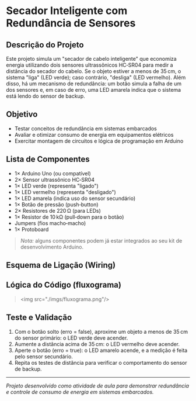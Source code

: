 # Secador Inteligente com Redundância de Sensores

## Descrição do Projeto

Este projeto simula um "secador de cabelo inteligente" que economiza energia utilizando dois sensores ultrassônicos HC‑SR04 para medir a distância do secador do cabelo. Se o objeto estiver a menos de 35 cm, o sistema "liga" (LED verde); caso contrário, "desliga" (LED vermelho). Além disso, há um mecanismo de redundância: um botão simula a falha de um dos sensores e, em caso de erro, uma LED amarela indica que o sistema está lendo do sensor de backup.

## Objetivo

- Testar conceitos de redundância em sistemas embarcados
- Avaliar e otimizar consumo de energia em equipamentos elétricos
- Exercitar montagem de circuitos e lógica de programação em Arduino

## Lista de Componentes

- 1× Arduino Uno (ou compatível)
- 2× Sensor ultrassônico HC‑SR04
- 1× LED verde (representa "ligado")
- 1× LED vermelho (representa "desligado")
- 1× LED amarela (indica uso do sensor secundário)
- 1× Botão de pressão (push‑button)
- 2× Resistores de 220 Ω (para LEDs)
- 1× Resistor de 10 kΩ (pull‑down para o botão)
- Jumpers (fios macho‑macho)
- 1× Protoboard

> *Nota:* alguns componentes podem já estar integrados ao seu kit de desenvolvimento Arduino.

## Esquema de Ligação (Wiring)

## Lógica do Código (fluxograma)

> \<img src="./imgs/fluxograma.png"/>

## Teste e Validação

1. Com o botão solto (erro = false), aproxime um objeto a menos de 35 cm do sensor primário: o LED verde deve acender.
2. Aumente a distância acima de 35 cm: o LED vermelho deve acender.
3. Aperte o botão (erro = true): o LED amarelo acende, e a medição é feita pelo sensor secundário.
4. Repita os testes de distância para verificar o comportamento do sensor de backup.

---

*Projeto desenvolvido como atividade de aula para demonstrar redundância e controle de consumo de energia em sistemas embarcados.*

